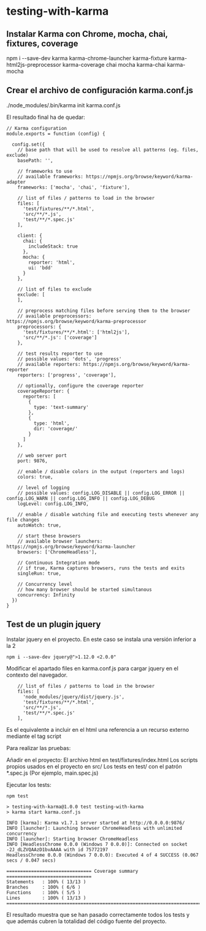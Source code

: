 # testing-with-karma

## Instalar Karma con Chrome, mocha, chai, fixtures, coverage

npm i --save-dev karma karma-chrome-launcher karma-fixture karma-html2js-preprocessor karma-coverage chai mocha karma-chai karma-mocha

## Crear el archivo de configuración karma.conf.js

./node_modules/.bin/karma init karma.conf.js

El resultado final ha de quedar:

```
// Karma configuration
module.exports = function (config) {

  config.set({
    // base path that will be used to resolve all patterns (eg. files, exclude)
    basePath: '',

    // frameworks to use
    // available frameworks: https://npmjs.org/browse/keyword/karma-adapter
    frameworks: ['mocha', 'chai', 'fixture'],

    // list of files / patterns to load in the browser
    files: [
      'test/fixtures/**/*.html',
      'src/**/*.js',
      'test/**/*.spec.js'
    ],

    client: {
      chai: {
        includeStack: true
      },
      mocha: {
        reporter: 'html',
        ui: 'bdd'
      }
    },

    // list of files to exclude
    exclude: [
    ],

    // preprocess matching files before serving them to the browser
    // available preprocessors: https://npmjs.org/browse/keyword/karma-preprocessor
    preprocessors: {
      'test/fixtures/**/*.html': ['html2js'],
      'src/**/*.js': ['coverage']
    },

    // test results reporter to use
    // possible values: 'dots', 'progress'
    // available reporters: https://npmjs.org/browse/keyword/karma-reporter
    reporters: ['progress', 'coverage'],

    // optionally, configure the coverage reporter 
    coverageReporter: {
      reporters: [
        {
          type: 'text-summary'
        },
        {
          type: 'html',
          dir: 'coverage/'
        }
      ]
    },

    // web server port
    port: 9876,

    // enable / disable colors in the output (reporters and logs)
    colors: true,

    // level of logging
    // possible values: config.LOG_DISABLE || config.LOG_ERROR || config.LOG_WARN || config.LOG_INFO || config.LOG_DEBUG
    logLevel: config.LOG_INFO,

    // enable / disable watching file and executing tests whenever any file changes
    autoWatch: true,

    // start these browsers
    // available browser launchers: https://npmjs.org/browse/keyword/karma-launcher
    browsers: ['ChromeHeadless'],

    // Continuous Integration mode
    // if true, Karma captures browsers, runs the tests and exits
    singleRun: true,

    // Concurrency level
    // how many browser should be started simultanous
    concurrency: Infinity
  })
}
```

## Test de un plugin jquery

Instalar jquery en el proyecto. En este caso se instala una versión inferior a la 2

```
npm i --save-dev jquery@">1.12.0 <2.0.0"
```

Modificar el apartado files en karma.conf.js para cargar jquery en el contexto del navegador. 

```
    // list of files / patterns to load in the browser
    files: [
      'node_modules/jquery/dist/jquery.js',
      'test/fixtures/**/*.html',
      'src/**/*.js',
      'test/**/*.spec.js'
    ],    
```
    
Es el equivalente a incluir en el html una referencia a un recurso externo mediante el tag script

Para realizar las pruebas: 

Añadir en el proyecto:
El archivo html en test/fixtures/index.html
Los scripts propios usados en el proyecto en src/
Los tests en test/ con el patrón *.spec.js (Por ejemplo, main.spec.js)

Ejecutar los tests:

```
npm test

> testing-with-karma@1.0.0 test testing-with-karma
> karma start karma.conf.js

INFO [karma]: Karma v1.7.1 server started at http://0.0.0.0:9876/
INFO [launcher]: Launching browser ChromeHeadless with unlimited concurrency
INFO [launcher]: Starting browser ChromeHeadless
INFO [HeadlessChrome 0.0.0 (Windows 7 0.0.0)]: Connected on socket -2J_dLZVQAAzD1bvAAAA with id 75772197
HeadlessChrome 0.0.0 (Windows 7 0.0.0): Executed 4 of 4 SUCCESS (0.067 secs / 0.047 secs)

=============================== Coverage summary ===============================
Statements   : 100% ( 13/13 )
Branches     : 100% ( 6/6 )
Functions    : 100% ( 5/5 )
Lines        : 100% ( 13/13 )
================================================================================
```
El resultado muestra que se han pasado correctamente todos los tests y que además cubren la totalidad del código fuente del proyecto.